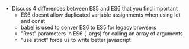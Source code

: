 - Discuss 4 differences between ES5 and ES6 that you find important
  - ES6 doesnt allow duplicated variable assignments when using let and const 
  - babel is used to conver ES6 to ES5 for legacy browsers 
  - "Rest" parameters in ES6 (..args) for calling an array of arguments 
  - "use strict" force us to write better javascript 